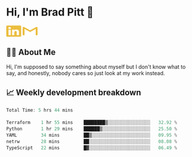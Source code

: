# Hi, I'm Brad Pitt 👋


<a href="https://www.linkedin.com/in/mathias-mauraisin/" target="blank"><img align="center" src="./icons/linkedin.svg" alt="https://www.linkedin.com/in/mathias-mauraisin/" height="30" width="40" /></a>
<a href="mailto:mathias.mauraisin.pro@gmail.com" target="blank"><img align="center" src="./icons/gmail.svg" alt="redrew" height="30" width="40" /></a>




<!-- ![snap](images/Snap_dark.png?raw=true) -->
<!-- ![snap](images/Snap_dark_bg.png?raw=true) -->


<!-- [![My Skills](https://skillicons.dev/icons?i=c,cpp,html,css,js,ts,)](https://skillicons.dev) -->

## 🙋‍♂️&nbsp;About Me

Hi, I'm supposed to say something about myself but I don't know what to say, and honestly, nobody cares so just look at my work instead.

## 📈&nbsp;Weekly development breakdown

<!-- [![mamaurai's 42 stats](https://badge42.vercel.app/api/v2/cl1l4qz93000609l4yixitcl4/stats?cursusId=21&coalitionId=45)](https://github.com/JaeSeoKim/badge42) -->





<!--START_SECTION:waka-->

```rust
Total Time: 5 hrs 44 mins

Terraform    1 hr 55 mins    ████████▒░░░░░░░░░░░░░░░░   32.92 %
Python       1 hr 29 mins    ██████▒░░░░░░░░░░░░░░░░░░   25.50 %
YAML         34 mins         ██▒░░░░░░░░░░░░░░░░░░░░░░   09.95 %
netrw        28 mins         ██░░░░░░░░░░░░░░░░░░░░░░░   08.08 %
TypeScript   22 mins         █▓░░░░░░░░░░░░░░░░░░░░░░░   06.49 %
```

<!--END_SECTION:waka-->


